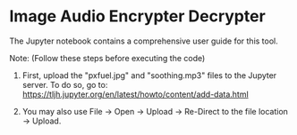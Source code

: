 # Image Audio Encrypter Decrypter

The Jupyter notebook contains a comprehensive user guide for this tool.

Note: (Follow these steps before executing the code)

1. First, upload the "pxfuel.jpg" and "soothing.mp3" files to the Jupyter server. To do so, go to: https://tljh.jupyter.org/en/latest/howto/content/add-data.html

2. You may also use File -> Open -> Upload -> Re-Direct to the file location -> Upload.
